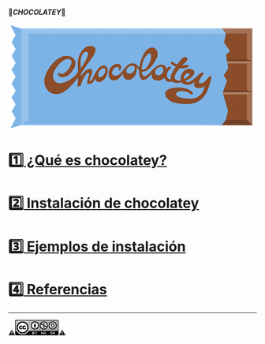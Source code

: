 :chocolate_bar:***CHOCOLATEY***:chocolate_bar:

![chocolatey-1.png](https://github.com/kikelopser/tarea-chocolatey/blob/main/Imagenes/chocolatey-1.png)

# [:one: ¿Qué es chocolatey?](https://github.com/kikelopser/tarea-chocolatey/blob/main/Paginas/explicacion.md) 
# [:two: Instalación de chocolatey](https://github.com/kikelopser/tarea-chocolatey/blob/main/Paginas/instalacion.md)
# [:three: Ejemplos de instalación](https://github.com/kikelopser/tarea-chocolatey/blob/main/Paginas/ejemplos.md)
# [:four: Referencias](https://github.com/kikelopser/tarea-chocolatey/blob/main/Paginas/referencias.md)

-----------------
:warning:![LICENCIA](https://github.com/kikelopser/tarea-chocolatey/blob/main/Imagenes/licencia.png):warning:

